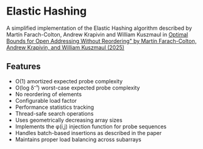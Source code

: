 # Elastic Hashing

A simplified implementation of the Elastic Hashing algorithm described by Martín Farach-Colton, Andrew Krapivin and William Kuszmaul in [Optimal Bounds for Open Addressing Without Reordering" by Martín Farach-Colton, Andrew Krapivin, and William Kuszmaul (2025)](https://arxiv.org/pdf/2501.02305)

## Features

- O(1) amortized expected probe complexity
- O(log δ⁻¹) worst-case expected probe complexity
- No reordering of elements
- Configurable load factor
- Performance statistics tracking
- Thread-safe search operations
- Uses geometrically decreasing array sizes
- Implements the φ(i,j) injection function for probe sequences
- Handles batch-based insertions as described in the paper
- Maintains proper load balancing across subarrays

